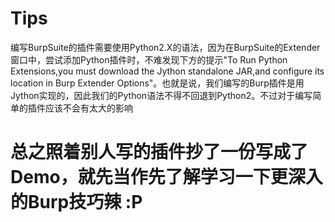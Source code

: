 # Tips
编写BurpSuite的插件需要使用Python2.X的语法，因为在BurpSuite的Extender窗口中，尝试添加Python插件时，不难发现下方的提示"To Run Python Extensions,you must download the Jython standalone JAR,and configure its location in Burp Extender Options"。也就是说，我们编写的Burp插件是用Jython实现的，因此我们的Python语法不得不回退到Python2。不过对于编写简单的插件应该不会有太大的影响

# 总之照着别人写的插件抄了一份写成了Demo，就先当作先了解学习一下更深入的Burp技巧辣 :P